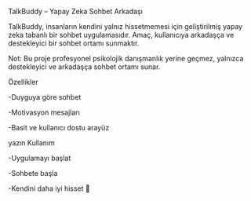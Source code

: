 TalkBuddy – Yapay Zeka Sohbet Arkadaşı

TalkBuddy, insanların kendini yalnız hissetmemesi için geliştirilmiş yapay zeka tabanlı bir sohbet uygulamasıdır.
Amaç, kullanıcıya arkadaşça ve destekleyici bir sohbet ortamı sunmaktır.

Not: Bu proje profesyonel psikolojik danışmanlık yerine geçmez, yalnızca destekleyici ve arkadaşça sohbet ortamı sunar.

Özellikler

-Duyguya göre sohbet

-Motivasyon mesajları

-Basit ve kullanıcı dostu arayüz

<c4>yazın</c>
Kullanım

-Uygulamayı başlat

-Sohbete başla

-Kendini daha iyi hisset 🎯
